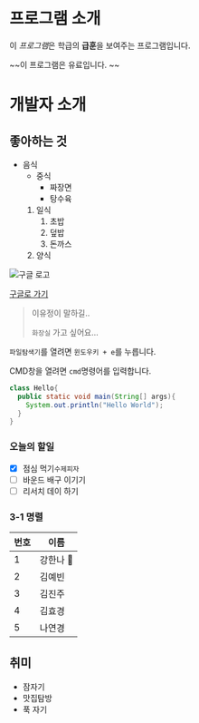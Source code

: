 # 프로그램 소개
이 *프로그램*은 학급의 **급훈**을 보여주는 프로그램입니다. 

~~이 프로그램은 유료입니다. ~~

# 개발자 소개 

## 좋아하는 것

* 음식
  * 중식 
    * 짜장면
    * 탕수육 
  1. 일식
     1. 초밥
     1. 덮밥
     1. 돈까스
  1. 양식

![구글 로고](https://www.google.com/images/branding/googlelogo/1x/googlelogo_color_272x92dp.png)

[구글로 가기](https://google.co.kr/)

> 이유정이 말하길..
>
> `화장실` 가고 싶어요...
>

`파일탐색기`를 열려면 `윈도우키 + e`를 누릅니다. 

CMD창을 열려면 `cmd`명령어를 입력합니다. 

```java
class Hello{
  public static void main(String[] args){
    System.out.println("Hello World");
  }
}
```
### 오늘의 할일
- [x] 점심 먹기`수제피자`
- [ ] 바운드 배구 이기기 
- [ ] 리서치 데이 하기 

### 3-1 명렬
번호 | 이름
-----|----
1|강한나 :no_bell: 
2|김예빈
3|김진주
4|김효경
5|나연경


## 취미
* 잠자기
* 맛집탐방
* 푹 자기
